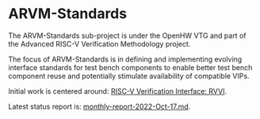 # ARVM-Standards

The ARVM-Standards sub-project is under the OpenHW VTG and part of the Advanced RISC-V Verification Methodology project.

The focus of ARVM-Standards is in defining and implementing evolving interface standards for test bench components to enable better test bench component reuse and potentially stimulate availability of compatible VIPs.

Initial work is centered around: [RISC-V Verification Interface: RVVI](https://github.com/riscv-verification/RVVI).

Latest status report is: [monthly-report-2022-Oct-17.md](monthly-report-2022-Oct-17.md).


